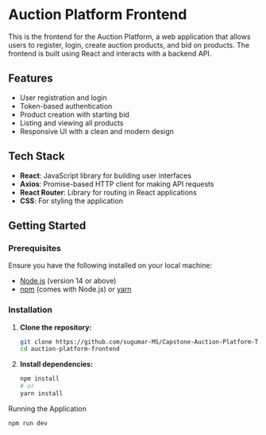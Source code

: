 # Auction Platform Frontend

This is the frontend for the Auction Platform, a web application that allows users to register, login, create auction products, and bid on products. The frontend is built using React and interacts with a backend API.

## Features

- User registration and login
- Token-based authentication
- Product creation with starting bid
- Listing and viewing all products
- Responsive UI with a clean and modern design

## Tech Stack

- **React**: JavaScript library for building user interfaces
- **Axios**: Promise-based HTTP client for making API requests
- **React Router**: Library for routing in React applications
- **CSS**: For styling the application

## Getting Started

### Prerequisites

Ensure you have the following installed on your local machine:

- [Node.js](https://nodejs.org/) (version 14 or above)
- [npm](https://www.npmjs.com/) (comes with Node.js) or [yarn](https://yarnpkg.com/)

### Installation

1. **Clone the repository:**

   ```bash
   git clone https://github.com/sugumar-MS/Capstone-Auction-Platform-Task-Frontend.git
   cd auction-platform-frontend

2. **Install dependencies:**

   ```bash
   npm install
   # or
   yarn install

Running the Application

   ```bash
   npm run dev
